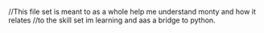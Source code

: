 //This file set is meant to as a whole help me understand monty and how it relates
//to the skill set im learning and aas a bridge to python.